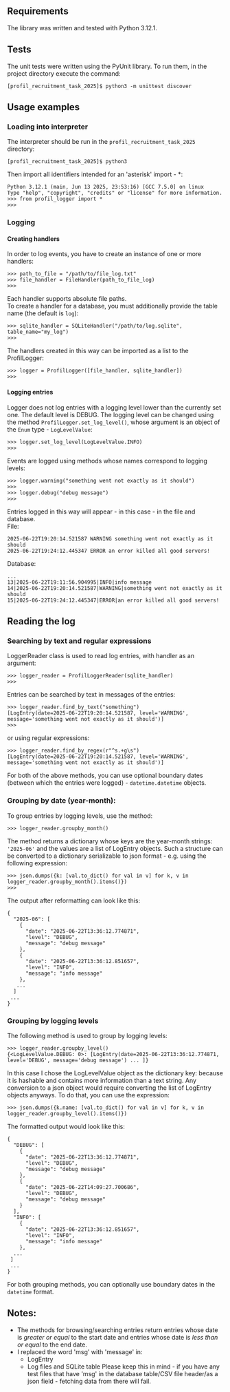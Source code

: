 ## Requirements
The library was written and tested with Python 3.12.1.

## Tests
The unit tests were written using the PyUnit library. To run them, in the project directory
execute the command:
```
[profil_recruitment_task_2025]$ python3 -m unittest discover
```

## Usage examples
### Loading into interpreter
The interpreter should be run in the `profil_recruitment_task_2025` directory:
```
[profil_recruitment_task_2025]$ python3
```
Then import all identifiers intended for an 'asterisk' import - *:
```
Python 3.12.1 (main, Jun 13 2025, 23:53:16) [GCC 7.5.0] on linux
Type "help", "copyright", "credits" or "license" for more information.
>>> from profil_logger import *
>>>
```
### Logging
#### Creating handlers
In order to log events, you have to create an instance of one or more handlers:
~~~
>>> path_to_file = "/path/to/file_log.txt"
>>> file_handler = FileHandler(path_to_file_log)
>>>
~~~
Each handler supports absolute file paths.  
To create a handler for
a database, you must additionally provide the table name (the default is `log`):
~~~
>>> sqlite_handler = SQLiteHandler("/path/to/log.sqlite", table_name="my_log")
>>>
~~~
The handlers created in this way can be imported as a list to the ProfilLogger:
~~~
>>> logger = ProfilLogger([file_handler, sqlite_handler])
>>>
~~~
#### Logging entries
Logger does not log entries with a logging level lower than the currently set one.
The default level is DEBUG. The logging level can be changed using the method
`ProfilLogger.set_log_level()`, whose argument is an object of the
`Enum` type - `LogLevelValue`:
~~~
>>> logger.set_log_level(LogLevelValue.INFO)
>>>
~~~
Events are logged using methods whose names correspond to logging levels:
~~~
>>> logger.warning("something went not exactly as it should")
>>>
>>> logger.debug("debug message")
>>>
~~~
Entries logged in this way will appear - in this case -
in the file and database.  
File:
~~~
2025-06-22T19:20:14.521587 WARNING something went not exactly as it should
2025-06-22T19:24:12.445347 ERROR an error killed all good servers!
~~~
Database:
~~~
...
13|2025-06-22T19:11:56.904995|INFO|info message
14|2025-06-22T19:20:14.521587|WARNING|something went not exactly as it should
15|2025-06-22T19:24:12.445347|ERROR|an error killed all good servers!
~~~

## Reading the log
### Searching by text and regular expressions
LoggerReader class is used to read log entries, with handler as an argument:
~~~
>>> logger_reader = ProfilLoggerReader(sqlite_handler)
>>>
~~~
Entries can be searched by text in messages of the entries:
~~~
>>> logger_reader.find_by_text("something")
[LogEntry(date=2025-06-22T19:20:14.521587, level='WARNING', message='something went not exactly as it should')]
>>>
~~~
or using regular expressions:
~~~
>>> logger_reader.find_by_regex(r"^s.+g\s")
[LogEntry(date=2025-06-22T19:20:14.521587, level='WARNING', message='something went not exactly as it should')]
~~~
For both of the above methods, you can use optional boundary dates (between which
the entries were logged) - `datetime.datetime` objects.

### Grouping by date (year-month):
To group entries by logging levels, use the method:
~~~
>>> logger_reader.groupby_month()
~~~
The method returns a dictionary whose keys are the year-month strings: `'2025-06'` and the values are a list of LogEntry objects.
Such a structure can be converted to a dictionary serializable to json format - e.g. using the following expression:
~~~
>>> json.dumps({k: [val.to_dict() for val in v] for k, v in logger_reader.groupby_month().items()})
>>>
~~~
The output after reformatting can look like this:
```
{
  "2025-06": [
    {
      "date": "2025-06-22T13:36:12.774871",
      "level": "DEBUG",
      "message": "debug message"
    },
    {
      "date": "2025-06-22T13:36:12.851657",
      "level": "INFO",
      "message": "info message"
    },
   ...
  ]
 ...
}
```
### Grouping by logging levels
The following method is used to group by logging levels:
~~~
>>> logger_reader.groupby_level()
{<LogLevelValue.DEBUG: 0>: [LogEntry(date=2025-06-22T13:36:12.774871, level='DEBUG', message='debug message') ... ]}
~~~
In this case I chose the LogLevelValue object as the dictionary key: because it is hashable and contains more information
than a text string. Any conversion to a json object would require converting the list
of LogEntry objects anyways. To do that, you can use the expression:
```
>>> json.dumps({k.name: [val.to_dict() for val in v] for k, v in logger_reader.groupby_level().items()})
```
The formatted output would look like this:
```
{
  "DEBUG": [
    {
      "date": "2025-06-22T13:36:12.774871",
      "level": "DEBUG",
      "message": "debug message"
    },
    {
      "date": "2025-06-22T14:09:27.700686",
      "level": "DEBUG",
      "message": "debug message"
    }
  ],
  "INFO": [
    {
      "date": "2025-06-22T13:36:12.851657",
      "level": "INFO",
      "message": "info message"
    },
  ...
 ]
 ...
}
```
For both grouping methods, you can optionally use boundary dates in the `datetime` format.

## Notes:
* The methods for browsing/searching entries return entries whose date is _greater or equal_ to the start date and entries whose date is _less than or equal_ to the end date.
* I replaced the word 'msg' with 'message' in:
  + LogEntry
  + Log files and SQLite table
Please keep this in mind - if you have any test files that have 'msg' in the database table/CSV file header/as a json field - fetching data from there will fail.
